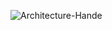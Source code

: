![Architecture-Hande](https://github.com/user-attachments/assets/af32f3b0-b778-47ba-b205-15acd14b7773)

